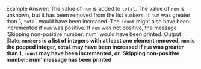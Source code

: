 Example Answer:
The value of `num` is added to `total`. The value of `num` is unknown, but it has been removed from the list `numbers`. If `num` was greater than 1, `total` would have been increased. The `count` might also have been incremented if `num` was positive. If `num` was not positive, the message 'Skipping non-positive number: num' would have been printed. 
Output State: **`numbers` is a list of integers with at least one element removed, `num` is the popped integer, `total` may have been increased if `num` was greater than 1, `count` may have been incremented, or 'Skipping non-positive number: num' message has been printed**